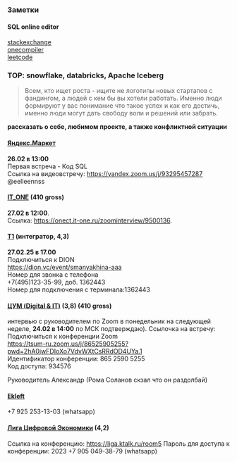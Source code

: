 ### Заметки  

#### SQL online editor
[stackexchange](https://data.stackexchange.com/stackoverflow/query/new)  
[onecompiler](https://onecompiler.com)  
[leetcode](https://leetcode.com/)  

### TOP: snowflake, databricks, Apache Iceberg  

> Всем, кто ищет роста - ищите не логотипы новых стартапов с фандингом, а людей с кем бы вы хотели работать. Именно люди формируют у вас понимание что такое успех и как его достичь, именно люди могут дать свободу воли и решений или забрать.  

**рассказать о себе, любимом проекте, а также конфликтной ситуации**  

#### [Яндекс.Маркет](https://getmatch.ru/vacancies/21403?s=my_vacancies)  
**26.02 в 13:00**  
Первая встреча - Код SQL  
Ссылка на видеовстречу: https://yandex.zoom.us/j/93295457287  
@eelleennss  

#### [IT_ONE](https://www.it-one.ru/vacancies/28a572d32c264c0469f8f97193fa84c5/)  (410  gross)  
**27.02 в 12:00**.  
Ссылка: https://onect.it-one.ru/zoominterview/9500136.  

#### [Т1](https://voronezh.hh.ru/employer/4649269?dpt=4649269-4649269-innoteh&hhtmFrom=vacancy) (интегратор, 4,3)  
**27.02.25 в 17.00**  
Подключиться к DION  
https://dion.vc/event/smanyakhina-aaa  
Номер для звонка с телефона  
+7(495)123-35-99, доб. 1362443  
Номер для подключения с терминала:1362443  

#### [ЦУМ (Digital & IT)](https://hh.ru/vacancy/116342335?hhtmFrom=employer_vacancy_responses) (3,8) (410  gross)  
интервью с руководителем по Zoom в понедельник на следующей неделе, **24.02 в 14:00** по МСК подтверждаю). Ссылочка на встречу:  
Подключиться к конференции Zoom  
https://tsum-ru.zoom.us/j/86525905255?pwd=2hA0jwFDIoXo7VdvWXtCsRRdOD4UYa.1  
Идентификатор конференции: 865 2590 5255  
Код доступа: 934576  

Руководитель Александр (Рома Соланов скзал что он раздолбай)  

#### [Ekleft](https://ekleft.ru/)  
+7 925 253-13-03 (whatsapp)  

#### [Лига Цифровой Экономики](https://voronezh.hh.ru/vacancy/116155206) (4,2)  
Ссылка на конференцию: https://liga.ktalk.ru/room5 
Пароль для доступа к конференции: 2023
+7 905 049-38-79 (whatsapp)  

